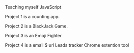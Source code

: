 Teaching myself JavaScript

Project 1 is a counting app.

Project 2 is a BlackJack Game.

Project 3 is an Emoji Fighter

Project 4 is a  email $ url Leads tracker Chrome extention tool